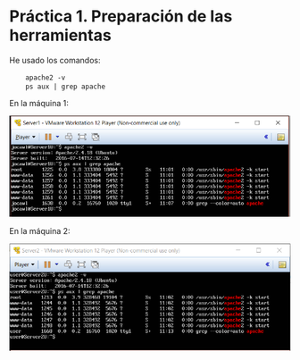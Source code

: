 # Práctica 1. Preparación de las herramientas

He usado los comandos:
~~~~
	apache2 -v
	ps aux | grep apache
~~~~

En la máquina 1:

![M1](https://github.com/Jocawl/SWAP/blob/master/Practicas/Practica1/M1apache.PNG?raw=true)

En la máquina 2:

![M2](https://github.com/Jocawl/SWAP/blob/master/Practicas/Practica1/M2apache.PNG?raw=true)
